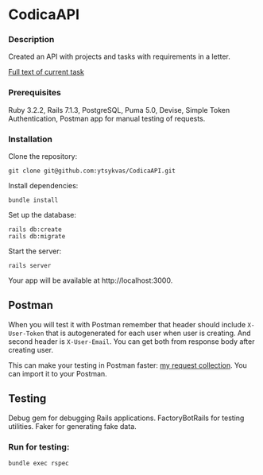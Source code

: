 # CodicaAPI

### Description
Created an API with projects and tasks with requirements in a letter.

[Full text of current task](https://drive.google.com/file/d/1T118EXKMnhgMXoP1i_BSutxTgVEKCk1r/view?usp=drive_link)

### Prerequisites
Ruby 3.2.2,  Rails 7.1.3, PostgreSQL, Puma 5.0, Devise, Simple Token Authentication, Postman app for manual testing of requests.
### Installation
Clone the repository:
```
git clone git@github.com:ytsykvas/CodicaAPI.git
```
Install dependencies:
```
bundle install
```
Set up the database:
```
rails db:create
rails db:migrate
```
Start the server:
```
rails server
```
Your app will be available at http://localhost:3000.

## Postman
When you will test it with Postman remember that header should include ``X-User-Token`` that is autogenerated for each user when user is creating.
And second header is ``X-User-Email``.  You can get both from response body after creating user.

This can make your testing in Postman faster: [my request collection](https://drive.google.com/drive/folders/1t0vAvy2Dy-KWx_k7krrg9lx-5fX3GHwc?usp=drive_link).
You can import it to your Postman.


## Testing
Debug gem for debugging Rails applications. FactoryBotRails for testing utilities. Faker for generating fake data.
### Run for testing:
``` 
bundle exec rspec
```